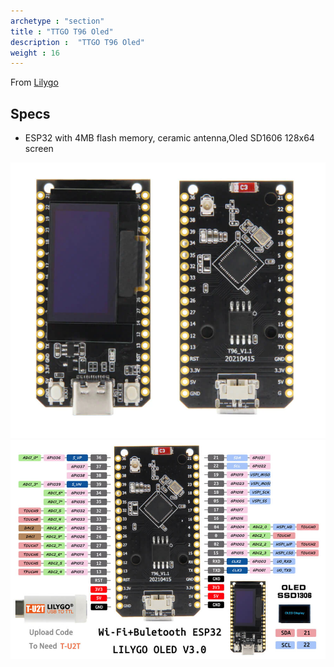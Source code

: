 ```yaml
---
archetype : "section"
title : "TTGO T96 Oled"
description :  "TTGO T96 Oled"
weight : 16
---
```


From [Lilygo](https://github.com/Xinyuan-LilyGO/T96-OLED-SSD1306)

## Specs
* ESP32 with 4MB flash memory, ceramic antenna,Oled SD1606 128x64 screen

![image](ttgo_oled.png?width=400px)
![image](pinout.jpg?width=400px)



